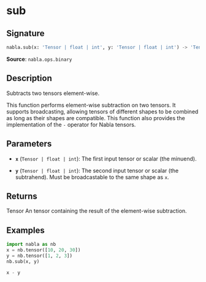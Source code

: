# sub

## Signature

```python
nabla.sub(x: 'Tensor | float | int', y: 'Tensor | float | int') -> 'Tensor'
```

**Source**: `nabla.ops.binary`

## Description

Subtracts two tensors element-wise.

This function performs element-wise subtraction on two tensors. It supports
broadcasting, allowing tensors of different shapes to be combined as long
as their shapes are compatible. This function also provides the
implementation of the `-` operator for Nabla tensors.

## Parameters

- **`x`** (`Tensor | float | int`): The first input tensor or scalar (the minuend).

- **`y`** (`Tensor | float | int`): The second input tensor or scalar (the subtrahend). Must be broadcastable to the same shape as `x`.

## Returns

Tensor
    An tensor containing the result of the element-wise subtraction.

## Examples

```python
import nabla as nb
x = nb.tensor([10, 20, 30])
y = nb.tensor([1, 2, 3])
nb.sub(x, y)
```

```python
x - y
```
